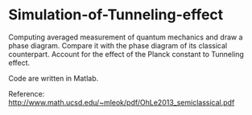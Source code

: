 # Simulation-of-Tunneling-effect
Computing averaged measurement of quantum mechanics and draw a phase diagram. 
Compare it with the phase diagram of its classical counterpart. 
Account for the effect of the Planck constant to Tunneling effect.

Code are written in Matlab.

Reference: http://www.math.ucsd.edu/~mleok/pdf/OhLe2013_semiclassical.pdf
